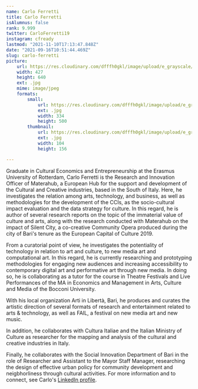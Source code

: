 ```yaml
---
name: Carlo Ferretti
title: Carlo Ferretti
isAlumnus: false
rank: 9.999
twitter: CarloFerretti19
instagram: cfready
lastmod: "2021-11-10T17:13:47.848Z"
date: "2021-09-16T10:51:44.469Z"
slug: carlo-ferretti
picture:
    url: https://res.cloudinary.com/dfffh0gkl/image/upload/e_grayscale/v1636564416/carlo_5d44a9ad0e.jpg
    width: 427
    height: 640
    ext: .jpg
    mime: image/jpeg
    formats:
        small:
            url: https://res.cloudinary.com/dfffh0gkl/image/upload/e_grayscale/v1636564417/small_carlo_5d44a9ad0e.jpg
            ext: .jpg
            width: 334
            height: 500
        thumbnail:
            url: https://res.cloudinary.com/dfffh0gkl/image/upload/e_grayscale/v1636564417/thumbnail_carlo_5d44a9ad0e.jpg
            ext: .jpg
            width: 104
            height: 156

---
```

Graduate in Cultural Economics and Entrepreneurship at the Erasmus University of Rotterdam, Carlo Ferretti is the Research and Innovation Officer of Materahub, a European Hub for the support and development of the Cultural and Creative industries, based in the South of Italy. Here, he investigates the relation among arts, technology, and business, as well as methodologies for the development of the CCIs, as the socio-cultural impact evaluation and the data strategy for culture. In this regard, he is author of several research reports on the topic of the immaterial value of culture and arts, along with the research conducted with Materahub on the impact of Silent City, a co-creative Community Opera produced during the city of Bari's tenure as the European Capital of Culture 2019. 

From a curatorial point of view, he investigates the potentiality of technology in relation to art and culture, to new media art and computational art. In this regard, he is currently researching and prototyping methodologies for engaging new audiences and increasing accessibility to contemporary digital art and performative art through new media. In doing so, he is collaborating as a tutor for the course in Theatre Festivals and Live Performances of the MA in Economics and Management in Arts, Culture and Media of the Bocconi University. 

With his local organization Arti in Libertà, Bari, he produces and curates the artistic direction of several formats of research and entertainment related to arts & technology, as well as FAIL, a festival on new media art and new music.

In addition, he collaborates with Cultura Italiae and the Italian Ministry of Culture as researcher for the mapping and analysis of the cultural and creative industries in Italy. 

Finally, he collaborates with the Social Innovation Department of Bari in the role of Researcher and Assistant to the Mayor Staff Manager, researching the design of effective urban policy for community development and neigbhorliness through cultural activities. For more information and to connect, see Carlo's [LinkedIn profile](https://www.linkedin.com/in/carloferretti19/).